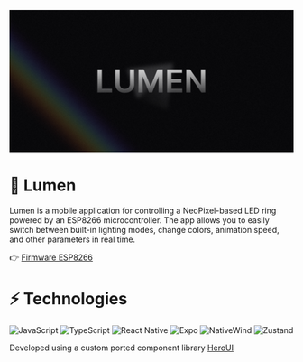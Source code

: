 ![banner](.github/assets/banner.png)

# 🌈 Lumen

Lumen is a mobile application for controlling a NeoPixel-based LED ring powered by an ESP8266 microcontroller. The app allows you to easily switch between built-in lighting modes, change colors, animation speed, and other parameters in real time.

👉 [Firmware ESP8266](https://github.com/Malberee/lumen-firmware)

# ⚡ Technologies

![JavaScript](https://img.shields.io/badge/JavaScript-F7DF1E?style=for-the-badge&logo=javascript&logoColor=black)
![TypeScript](https://img.shields.io/badge/TypeScript-007ACC?style=for-the-badge&logo=typescript&logoColor=white)
![React Native](https://img.shields.io/badge/React_Native-20232A?style=for-the-badge&logo=react&logoColor=61DAFB)
![Expo](https://img.shields.io/badge/Expo-1B1F23?style=for-the-badge&logo=expo&logoColor=white)
![NativeWind](https://img.shields.io/badge/NativeWind-38B2AC?style=for-the-badge&logo=tailwind-css&logoColor=white)
![Zustand](https://img.shields.io/badge/🐻%20Zustand-443e38?style=for-the-badge)

Developed using a custom ported component library [HeroUI](https://github.com/Malberee/heroui-native)
